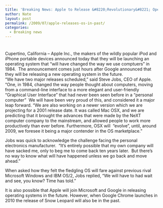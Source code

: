 ```yaml
---
title: 'Breaking News: Apple to Release &#8220;Revolutionary&#8221; Operating System in the Past'
author: Nate
layout: post
permalink: /2009/07/apple-releases-os-in-past/
categories:
  - Breaking news
---
```

# 

Cupertino, California – Apple Inc., the makers of the wildly popular iPod and iPhone portable devices announced today that they will be launching an operating system that “will have changed the way we use comptuers” in 1984.  The announcement comes just hours after Google announced that they will be releasing a new operating system in the future.  
“We have two major releases scheduled,” said Steve Jobs, CEO of Apple. “One, in 1984, changed the way people thought about computers, moving from a command-line interface to a more elegant and user-friendly “Graphical User Interface” that had never been seen before in a “personal computer”  We will have been very proud of this, and considered it a major leap forward. 
“We are also working on a newer version which we are projecting for a 2001 release date. It was called Mac OSX, and we are predicting that it brought the advances that were made by the NeXT computer company to the mainstream, and allowed people to work more productively than ever before. Furthermore, OSX will  “evolve”, until, around 2009, we foresee it being a major contender in the OS marketplace.”

Jobs was quick to acknowledge the challenge facing the personal electronics manufacturer.  “It’s entirely possible that my own company will have sacked me, only to beg me to come back ten years later.  But there’s no way to know what will have happened unless we go back and move ahead.”

When asked how they felt the fledgling OS will fare against previous rival Microsoft Windows and IBM OS/2, Jobs replied, “We will have to had wait and see, you know? Time has told.”

It is also possible that Apple will join Microsoft and Google in releasing operating systems in the future. However, when Google Chrome launches in 2010 the release of Snow Leopard will also be in the past.  
   

